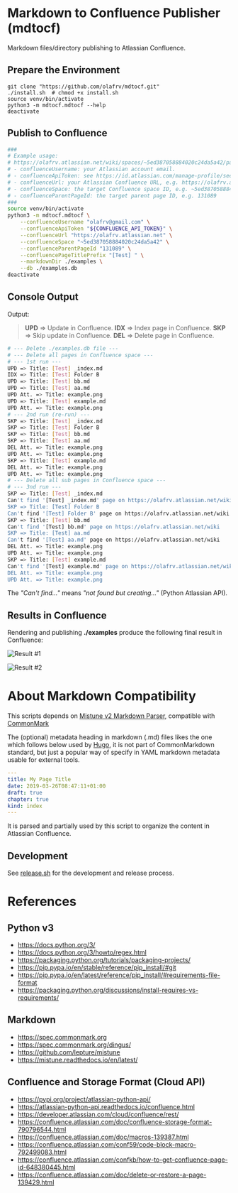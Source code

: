 # Markdown to Confluence Publisher (mdtocf)

Markdown files/directory publishing to Atlassian Confluence.

## Prepare the Environment

```shell
git clone "https://github.com/olafrv/mdtocf.git"
./install.sh  # chmod +x install.sh
source venv/bin/activate
python3 -m mdtocf.mdtocf --help
deactivate
```

## Publish to Confluence

```bash
###
# Example usage:
# https://olafrv.atlassian.net/wiki/spaces/~5ed387058884020c24da5a42/pages/131089/Test
# - confluenceUsername: your Atlassian account email.
# - confluenceApiToken: see https://id.atlassian.com/manage-profile/security/api-tokens
# - confluenceUrl: your Atlassian Confluence URL, e.g. https://olafrv.atlassian.net
# - confluenceSpace: the target Confluence space ID, e.g. ~5ed387058884020c24da5a42
# - confluenceParentPageId: the target parent page ID, e.g. 131089
###
source venv/bin/activate
python3 -m mdtocf.mdtocf \
    --confluenceUsername "olafrv@gmail.com" \
    --confluenceApiToken "${CONFLUENCE_API_TOKEN}" \
    --confluenceUrl "https://olafrv.atlassian.net" \
    --confluenceSpace "~5ed387058884020c24da5a42" \
    --confluenceParentPageId "131089" \
    --confluencePageTitlePrefix "[Test] " \
    --markdownDir ./examples \
    --db ./examples.db
deactivate
```

## Console Output

Output:

> **UPD** => Update in Confluence.
> **IDX** => Index page in Confluence.
> **SKP** => Skip update in Confluence.
> **DEL** => Delete page in Confluence.

```bash
# --- Delete ./examples.db file ---
# --- Delete all pages in Confluence space ---
# --- 1st run ---
UPD => Title: [Test] _index.md
IDX => Title: [Test] Folder B
UPD => Title: [Test] bb.md
UPD => Title: [Test] aa.md
UPD Att. => Title: example.png
UPD => Title: [Test] example.md
UPD Att. => Title: example.png
# --- 2nd run (re-run) ---
SKP => Title: [Test] _index.md
SKP => Title: [Test] Folder B
SKP => Title: [Test] bb.md
SKP => Title: [Test] aa.md
DEL Att. => Title: example.png
UPD Att. => Title: example.png
SKP => Title: [Test] example.md
DEL Att. => Title: example.png
UPD Att. => Title: example.png
# --- Delete all sub pages in Confluence space ---
# --- 3nd run ---
SKP => Title: [Test] _index.md
Can't find '[Test] _index.md' page on https://olafrv.atlassian.net/wiki
SKP => Title: [Test] Folder B
Can't find '[Test] Folder B' page on https://olafrv.atlassian.net/wiki
SKP => Title: [Test] bb.md
Can't find '[Test] bb.md' page on https://olafrv.atlassian.net/wiki
SKP => Title: [Test] aa.md
Can't find '[Test] aa.md' page on https://olafrv.atlassian.net/wiki
DEL Att. => Title: example.png
UPD Att. => Title: example.png
SKP => Title: [Test] example.md
Can't find '[Test] example.md' page on https://olafrv.atlassian.net/wiki
DEL Att. => Title: example.png
UPD Att. => Title: example.png
```
The *"Can't find..."* means *"not found but creating..."* (Python Atlassian API).

## Results in Confluence

Rendering and publishing **./examples** produce the following final result in Confluence:

![Result #1](https://raw.githubusercontent.com/olafrv/mdtocf/master/examples/A/example.png)

![Result #2](https://raw.githubusercontent.com/olafrv/mdtocf/master/examples/example.png)

# About Markdown Compatibility

This scripts depends on [Mistune v2 Markdown Parser](https://mistune.readthedocs.io/en/latest/),
compatible with [CommonMark](https://spec.commonmark.org)

The (optional) metadata heading in markdown (.md) files likes the one which 
follows below used by [Hugo](https://gohugo.io/getting-started/quick-start/), 
it is not part of CommonMarkdown standard, but just a popular way of specify 
in YAML markdown metadata usable for external tools.

```yaml
---
title: My Page Title
date: 2019-03-26T08:47:11+01:00
draft: true
chapter: true
kind: index
---
```

It is parsed and partially used by this script to organize the content in
Atlassian Confluence.

## Development

See [release.sh](./release.sh) for the development and release process.

# References

## Python v3

* https://docs.python.org/3/
* https://docs.python.org/3/howto/regex.html
* https://packaging.python.org/tutorials/packaging-projects/
* https://pip.pypa.io/en/stable/reference/pip_install/#git
* https://pip.pypa.io/en/latest/reference/pip_install/#requirements-file-format
* https://packaging.python.org/discussions/install-requires-vs-requirements/

## Markdown

* https://spec.commonmark.org
* https://spec.commonmark.org/dingus/
* https://github.com/lepture/mistune
* https://mistune.readthedocs.io/en/latest/

## Confluence and Storage Format (Cloud API)

* https://pypi.org/project/atlassian-python-api/
* https://atlassian-python-api.readthedocs.io/confluence.html
* https://developer.atlassian.com/cloud/confluence/rest/
* https://confluence.atlassian.com/doc/confluence-storage-format-790796544.html
* https://confluence.atlassian.com/doc/macros-139387.html
* https://confluence.atlassian.com/conf59/code-block-macro-792499083.html
* https://confluence.atlassian.com/confkb/how-to-get-confluence-page-id-648380445.html
* https://confluence.atlassian.com/doc/delete-or-restore-a-page-139429.html
